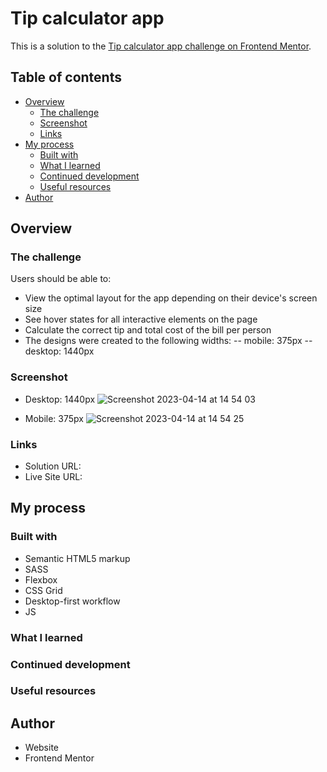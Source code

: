 # Tip calculator app

This is a solution to the [Tip calculator app challenge on Frontend Mentor](https://www.frontendmentor.io/challenges/tip-calculator-app-ugJNGbJUX).

## Table of contents

- [Overview](#overview)
  - [The challenge](#the-challenge)
  - [Screenshot](#screenshot)
  - [Links](#links)
- [My process](#my-process)
  - [Built with](#built-with)
  - [What I learned](#what-i-learned)
  - [Continued development](#continued-development)
  - [Useful resources](#useful-resources)
- [Author](#author)

## Overview

### The challenge

Users should be able to:

- View the optimal layout for the app depending on their device's screen size
- See hover states for all interactive elements on the page
- Calculate the correct tip and total cost of the bill per person
- The designs were created to the following widths:
  -- mobile: 375px
  -- desktop: 1440px

### Screenshot

- Desktop: 1440px
![Screenshot 2023-04-14 at 14 54 03](https://user-images.githubusercontent.com/84836971/232050255-a197f2b3-503e-4c17-8633-e87fad6c4a66.png)


- Mobile: 375px
![Screenshot 2023-04-14 at 14 54 25](https://user-images.githubusercontent.com/84836971/232050294-c6d3f5d9-e54d-47a3-94b6-4cf974622674.png)


### Links

- Solution URL:
- Live Site URL:

## My process

### Built with

- Semantic HTML5 markup
- SASS
- Flexbox
- CSS Grid
- Desktop-first workflow
- JS

### What I learned

### Continued development

### Useful resources

## Author

- Website
- Frontend Mentor
